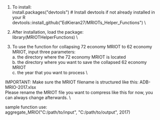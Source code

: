1. To install: \
install.packages("devtools")  # Install devtools if not already installed in your R \
devtools::install_github("EdKieran27/MRIOTs_Helper_Functions") \

2. After installation, load the package: \
library(MRIOTHelperFunctions) \

3. To use the function for collapsing 72 economy MRIOT to 62 economy MRIOT, input three parameters: \
   a. the directory where the 72 economy MRIOT is located \
   b. the directory where you want to save the collapsed 62 economy MRIOT \
   c. the year that you want to process \

IMPORTANT: Make sure the MRIOT filename is structured like this: ADB-MRIO-2017.xlsx \
Please rename the MRIOT file you want to compress like this for now, you can always change afterwards. \

sample function use: \
aggregate_MRIO("C:/path/to/input", "C:/path/to/output", 2017)

